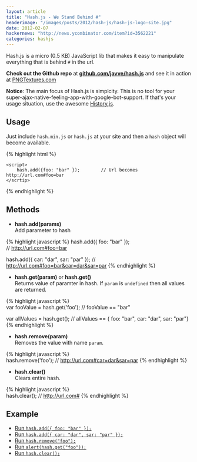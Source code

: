```yaml
---
layout: article
title: "Hash.js - We Stand Behind #"
headerimage: "/images/posts/2012/hash-js/hash-js-logo-site.jpg"
date: 2012-02-07
hackernews: "http://news.ycombinator.com/item?id=3562221"
categories: hashjs
---
```


Hash.js is a micro (0.5 KB) JavaScript lib that makes it easy 
to manipulate everything that is behind `#` in the url.

**Check out the Github repo** at **[github.com/javve/hash.js](http://github.com/javve/hash.js)** and see it in action at [PNGTextures.com](http://pngtextures.com)

**Notice**:  The main focus of Hash.js is simplcity. This is no tool for your super-ajax-native-feeling-app-with-google-bot-support. If
that's your usage situation, use the awesome [History.js](https://github.com/balupton/history.js).

## Usage
Just include `hash.min.js` or `hash.js` at your site and then a `hash` object will become available.

{% highlight html %}
    <script src="hash.min.js"></script>
    
    <script>
        hash.add({foo: "bar" });        // Url becomes http://url.com#foo=bar
    </scrtip>
{% endhighlight %}
## Methods 


* **hash.add(params)**  
Add parameter to hash

{% highlight javascript %}
hash.add({ foo: "bar" });               
// http://url.com#foo=bar
    
hash.add({ car: "dar", sar: "par" });
// http://url.com#foo=bar&car=dar&sar=par
{% endhighlight %}        
* **hash.get(param)** or **hash.get()**    
Returns value of paramter in hash. If `param` is `undefined` then all values are returned.

{% highlight javascript %}        
var fooValue = hash.get('foo');
// fooValue == "bar"

var allValues = hash.get(); 
// allValues == { foo: "bar", car: "dar", sar: "par"}
{% endhighlight %}
* **hash.remove(param)**  
Removes the value with name `param`.
 
{% highlight javascript %}       
hash.remove('foo');
// http://url.com#car=dar&sar=par
{% endhighlight %}        
* **hash.clear()**  
Clears entire hash.

{% highlight javascript %}    
hash.clear();
// http://url.com#
{% endhighlight %}
## Example

<script src="/javascripts/libs/hash.js"></script>
<ul>
    <li><a href="javascript:hash.add({ foo: 'bar' });">Run <code>hash.add({ foo: "bar" });</code></a></li>
    <li><a href="javascript:hash.add({ car: 'dar', sar: 'par' })">Run <code>hash.add({ car: "dar", sar: "par" });</code></a></li>
    <li><a href="javascript:hash.remove('foo')">Run <code>hash.remove("foo");</code></a></li>
    <li><a href="javascript:alert(hash.get('foo'))">Run <code>alert(hash.get("foo"));</code></a></li>
    <li><a href="javascript:hash.clear()">Run <code>hash.clear();</code></a></li>
</ul>
